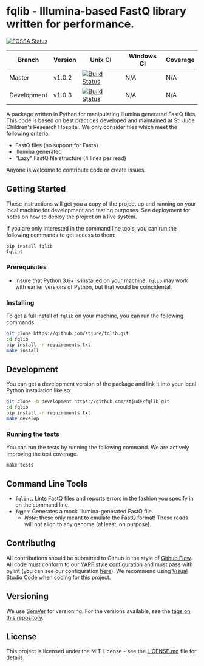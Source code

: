 # fqlib - Illumina-based FastQ library written for performance.

[![FOSSA Status](https://app.fossa.io/api/projects/git%2Bgithub.com%2Fstjude%2Ffqlib.svg?type=shield)](https://app.fossa.io/projects/git%2Bgithub.com%2Fstjude%2Ffqlib?ref=badge_shield)

| **Branch**  | **Version** | **Unix CI**                                                              | **Windows CI**                                                             | **Coverage**                                                                  |
| ----------- | ----------- | ------------------------------------------------------------------------ | -------------------------------------------------------------------------- | ----------------------------------------------------------------------------- |
| Master      | v1.0.2      | [![Build Status][travis-master-ci-svg]][travis-master-ci-link]           | N/A                                                                        | N/A                                                                           |
| Development | v1.0.3      | [![Build Status][travis-development-ci-svg]][travis-development-ci-link] | N/A                                                                        | N/A                                                                           |

A package written in Python for manipulating Illumina generated FastQ files. This code
is based on best practices developed and maintained at St. Jude Children's Research
Hospital. We only consider files which meet the following criteria:

* FastQ files (no support for Fasta)
* Illumina generated
* "Lazy" FastQ file structure (4 lines per read)

Anyone is welcome to contribute code or create issues.

## Getting Started

These instructions will get you a copy of the project up and running on your local machine for development and testing purposes. See deployment for notes on how to deploy the project on a live system.

If you are only interested in the command line tools, you can run the following
commands to get access to them:

```bash
pip install fqlib
fqlint
```

### Prerequisites

* Insure that Python 3.6+ is installed on your machine. `fqlib` may work with earlier versions of Python, but that would be coincidental.

### Installing

To get a full install of `fqlib` on your machine, you can run the following commands:

```bash
git clone https://github.com/stjude/fqlib.git
cd fqlib
pip install -r requirements.txt
make install
```

## Development

You can get a development version of the package and link it into your local Python installation like so:

```bash
git clone -b development https://github.com/stjude/fqlib.git
cd fqlib
pip install -r requirements.txt
make develop
```

### Running the tests

You can run the tests by running the following command. We are actively improving the test coverage.

```
make tests
```

## Command Line Tools 

* `fqlint`: Lints FastQ files and reports errors in the fashion you specify in on the command line.
* `fqgen`: Generates a mock Illumina-generated FastQ file. 
  * _Note_: these only meant to emulate the FastQ format! These reads will not align to any genome (at least, on purpose).

## Contributing

All contributions should be submitted to Github in the style of [Github Flow](https://guides.github.com/introduction/flow/index.html). All code must conform to
our [YAPF style configuration](.style.yapf) and must pass with pylint (you can see
our configuration [here](.pylintrc)). We recommend using [Visual Studio Code](https://code.visualstudio.com/) when coding for this project.

## Versioning

We use [SemVer](http://semver.org/) for versioning. For the versions available, see the [tags on this repository](https://github.com/stjude/fqlib/tags).

## License

This project is licensed under the MIT License - see the [LICENSE.md](LICENSE.md) file for details.

[travis-master-ci-link]: https://travis-ci.org/stjude/fqlib
[travis-master-ci-svg]: https://travis-ci.org/stjude/fqlib.svg?branch=master
[maintainability-master-link]: https://codeclimate.com/github/stjude/fqlib/maintainability
[maintainability-master-svg]: https://api.codeclimate.com/v1/badges/ce7eed7d778bf50ac81a/maintainability
[coverage-master-link]: https://coveralls.io/github/stjude/fqlib?branch=master
[coverage-master-svg]: https://coveralls.io/repos/github/stjude/fqlib/badge.svg?branch=master
[travis-development-ci-link]: https://travis-ci.org/stjude/fqlib
[travis-development-ci-svg]: https://travis-ci.org/stjude/fqlib.svg?branch=development
[coverage-development-link]: https://coveralls.io/github/stjude/fqlib?branch=development
[coverage-development-svg]: https://coveralls.io/repos/github/stjude/fqlib/badge.svg?branch=development